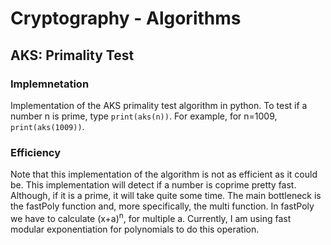# Cryptography - Algorithms

## AKS: Primality Test

### Implemnetation
Implementation of the AKS primality test algorithm in python. To test if a number n is prime, type ``` print(aks(n)) ```. For example, for n=1009, ``` print(aks(1009))```.

### Efficiency
Note that this implementation of the algorithm is not as efficient as it could be. This implementation will detect if a number is coprime pretty fast. Although, if it is a prime, it will take quite some time. The main bottleneck is the fastPoly function and, more specifically, the multi function. In fastPoly we have to calculate (x+a)<sup>n</sup>, for multiple a. Currently, I am using fast modular exponentiation for polynomials to do this operation.
